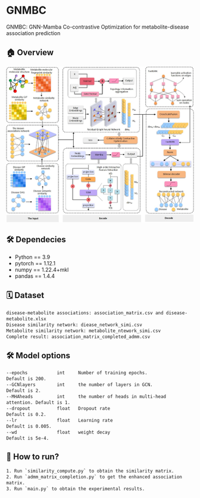 # GNMBC
GNMBC: GNN-Mamba Co-contrastive Optimization for metabolite-disease association prediction

## 🏠 Overview
![image](flow_chart.jpg)


## 🛠️ Dependecies
- Python == 3.9
- pytorch == 1.12.1
- numpy == 1.22.4+mkl
- pandas == 1.4.4


## 🗓️ Dataset
```
disease-metabolite associations: association_matrix.csv and disease-metabolite.xlsx
Disease similarity network: diease_network_simi.csv
Metabolite similarity network: metabolite_ntework_simi.csv
Complete result: association_matrix_completed_admm.csv
```

## 🛠️ Model options
```
--epochs           int     Number of training epochs.                   Default is 200.
--GCNlayers        int     the number of layers in GCN.                 Default is 2.
--MHAheads         int     the number of heads in multi-head attention. Default is 1.
--dropout          float   Dropout rate                                 Default is 0.2.
--lr               float   Learning rate                                Default is 0.005.
--wd               float   weight decay                                 Default is 5e-4.

```

## 🎯 How to run?
```
1. Run `similarity_compute.py` to obtain the similarity matrix.
2. Run `admm_matrix_completion.py` to get the enhanced association matrix.
3. Run `main.py` to obtain the experimental results.
```
